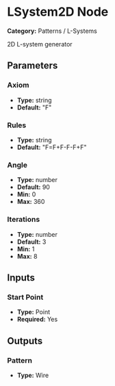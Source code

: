 
# LSystem2D Node

**Category:** Patterns / L-Systems

2D L-system generator

## Parameters


### Axiom
- **Type:** string
- **Default:** "F"





### Rules
- **Type:** string
- **Default:** "F=F+F-F-F+F"





### Angle
- **Type:** number
- **Default:** 90
- **Min:** 0
- **Max:** 360



### Iterations
- **Type:** number
- **Default:** 3
- **Min:** 1
- **Max:** 8



## Inputs


### Start Point
- **Type:** Point
- **Required:** Yes



## Outputs


### Pattern
- **Type:** Wire




